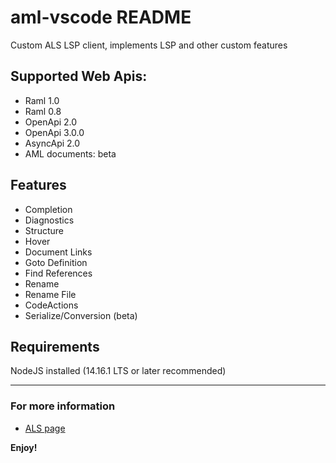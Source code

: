 # aml-vscode README

Custom ALS LSP client, implements LSP and other custom features

## Supported Web Apis:
* Raml 1.0
* Raml 0.8
* OpenApi 2.0
* OpenApi 3.0.0
* AsyncApi 2.0
* AML documents: beta

## Features
* Completion
* Diagnostics
* Structure
* Hover
* Document Links
* Goto Definition
* Find References
* Rename
* Rename File
* CodeActions
* Serialize/Conversion (beta)

## Requirements

NodeJS installed (14.16.1 LTS or later recommended)

-----------------------------------------------------------------------------------------------------------

### For more information

* [ALS page](https://github.com/mulesoft/als)

**Enjoy!**
